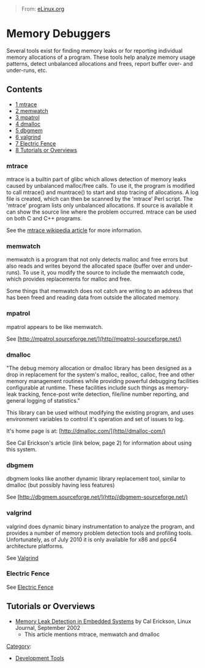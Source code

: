 > From: [eLinux.org](http://eLinux.org/Memory_Debuggers "http://eLinux.org/Memory_Debuggers")


# Memory Debuggers



Several tools exist for finding memory leaks or for reporting individual
memory allocations of a program. These tools help analyze memory usage
patterns, detect unbalanced allocations and frees, report buffer over-
and under-runs, etc.

## Contents

-   [1 mtrace](#mtrace)
-   [2 memwatch](#memwatch)
-   [3 mpatrol](#mpatrol)
-   [4 dmalloc](#dmalloc)
-   [5 dbgmem](#dbgmem)
-   [6 valgrind](#valgrind)
-   [7 Electric Fence](#electric-fence)
-   [8 Tutorials or Overviews](#tutorials-or-overviews)

### mtrace

mtrace is a builtin part of glibc which allows detection of memory leaks
caused by unbalanced malloc/free calls. To use it, the program is
modified to call mtrace() and muntrace() to start and stop tracing of
allocations. A log file is created, which can then be scanned by the
'mtrace' Perl script. The 'mtrace' program lists only unbalanced
allocations. If source is available it can show the source line where
the problem occurred. mtrace can be used on both C and C++ programs.

See the [mtrace wikipedia article](http//wikipedia-org/wiki/Mtrace) for
more information.

### memwatch

memwatch is a program that not only detects malloc and free errors but
also reads and writes beyond the allocated space (buffer over and
under-runs). To use it, you modify the source to include the memwatch
code, which provides replacements for malloc and free.

Some things that memwatch does not catch are writing to an address that
has been freed and reading data from outside the allocated memory.

### mpatrol

mpatrol appears to be like memwatch.

See [http://mpatrol.sourceforge.net/](http//mpatrol-sourceforge.net/)

### dmalloc

"The debug memory allocation or dmalloc library has been designed as a
drop in replacement for the system's malloc, realloc, calloc, free and
other memory management routines while providing powerful debugging
facilities configurable at runtime. These facilities include such things
as memory-leak tracking, fence-post write detection, file/line number
reporting, and general logging of statistics."

This library can be used without modifying the existing program, and
uses environment variables to control it's operation and set of issues
to log.

It's home page is at: [http://dmalloc.com/](http//dmalloc-com/)

See Cal Erickson's article (link below, page 2) for information about
using this system.

### dbgmem

dbgmem looks like another dynamic library replacement tool, similar to
dmalloc (but possibly having less features)

See [http://dbgmem.sourceforge.net/](http//dbgmem-sourceforge.net/)

### valgrind

valgrind does dynamic binary instrumentation to analyze the program, and
provides a number of memory problem detection tools and profiling tools.
Unfortunately, as of July 2010 it is only available for x86 and ppc64
architecture platforms.

See [Valgrind](http://eLinux.org/Valgrind "Valgrind")

### Electric Fence

See [Electric Fence](http://eLinux.org/Electric-Fence "Electric Fence")

## Tutorials or Overviews

-   [Memory Leak Detection in Embedded
    Systems](http//www-linuxjournal.com/article/6059) by Cal Erickson,
    Linux Journal, September 2002
    -   This article mentions mtrace, memwatch and dmalloc


[Category](http://eLinux.org/SpecialCategories "Special:Categories"):

-   [Development
    Tools](http://eLinux.org/CategoryDevelopment-Tools "Category:Development Tools")

